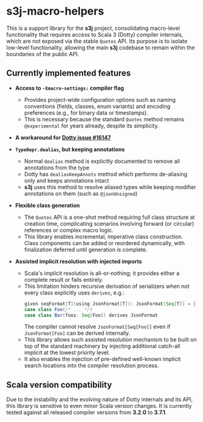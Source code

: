 s3j-macro-helpers
=================

This is a support library for the **s3j** project, consolidating macro-level functionality that requires access to Scala 3 (Dotty) compiler internals, which are not exposed via the stable `Quotes` API. Its purpose is to isolate low-level functionality, allowing the main **s3j** codebase to remain within the boundaries of the public API.

Currently implemented features
------------------------------

* **Access to `-Xmacro-settings:` compiler flag**
  - Provides project-wide configuration options such as naming conventions (fields, classes, enum variants) and encoding preferences (e.g., for binary data or timestamps).
  - This is necessary because the standard `Quotes` method remains `@experimental` for years already, despite its simplicity.

* **A workaround for [Dotty issue #16147](https://github.com/lampepfl/dotty/issues/16147)**

* **`TypeRepr.dealias`, but keeping annotations**
  - Normal `dealias` method is explicitly documented to remove all annotations from the type
  - Dotty has `dealiasKeepAnnots` method which performs de-aliasing only and keeps annotations intact
  - **s3j** uses this method to resolve aliased types while keeping modifier annotations on them (such as `@jsonUnsigned`)

* **Flexible class generation**
  - The `Quotes` API is a one-shot method requiring full class structure at creation time, complicating scenarios involving forward (or circular) references or complex macro logic.
  - This library enables incremental, imperative class construction. Class components can be added or reordered dynamically, with finalization deferred until generation is complete.

* **Assisted implicit resolution with injected imports**
  - Scala's implicit resolution is all-or-nothing; it provides either a complete result or fails entirely.
  - This limitation hinders recursive derivation of serializers when not every class explicitly uses `derives`, e.g.:
    ```scala
    given seqFormat[T](using JsonFormat[T]): JsonFormat[Seq[T]] = { /* ... */ }
    case class Foo(/* ... */)
    case class Bar(foos: Seq[Foo]) derives JsonFormat
    ```
    The compiler cannot resolve `JsonFormat[Seq[Foo]]` even if `JsonFormat[Foo]` can be derived internally.
  - This library allows such assisted resolution mechanism to be built on top of the standard machinery by injecting additional catch-all implicit at the lowest priority level.
  - It also enables the injection of pre-defined well-known implicit search locations into the compiler resolution process.

Scala version compatibility
---------------------------

Due to the instability and the evolving nature of Dotty internals and its API, this library is sensitive to even minor Scala version changes. It is currently tested against all released compiler versions from **3.2.0** to **3.7.1**.
